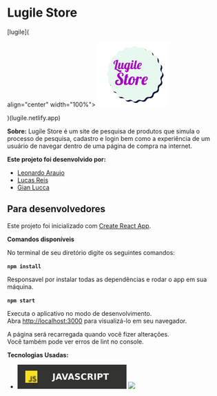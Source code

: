 # Lugile Store
[lugile](
<p> align="center" width="100%">
    <img width="33%" src="./src/images/logo.readme.png"> 
</p>)(lugile.netlify.app)

**Sobre:**
Lugile Store é um site de pesquisa de produtos que simula o processo de pesquisa, cadastro e login bem como a experiência de um usuário de navegar dentro de uma página  de compra na internet.

**Este projeto foi desenvolvido por:**
- [Leonardo Araujo](https://www.linkedin.com/in/leonardo-araujo-/)
- [Lucas Reis](https://www.linkedin.com/in/lucas-kreis/)
- [Gian Lucca](https://www.linkedin.com/in/gian-lucca-9342b8232/)





## Para desenvolvedores

Este projeto foi inicializado com [Create React App](https://github.com/facebook/create-react-app).

**Comandos disponíveis**

No terminal de seu diretório digite os seguintes comandos:

**`npm install`**

Responsavel por instalar todas as dependências e rodar o app em sua máquina.

**`npm start`**


Executa o aplicativo no modo de desenvolvimento.\
Abra [http://localhost:3000](http://localhost:3000) para visualizá-lo em seu navegador.


A página será recarregada quando você fizer alterações.\
Você também pode ver erros de lint no console.

**Tecnologias Usadas:**
- ![](./src/images/javascrip.svg)
![](https://camo.githubusercontent.com/268ac512e333b69600eb9773a8f80b7a251f4d6149642a50a551d4798183d621/68747470733a2f2f696d672e736869656c64732e696f2f62616467652f52656163742d3230323332413f7374796c653d666f722d7468652d6261646765266c6f676f3d7265616374266c6f676f436f6c6f723d363144414642)


